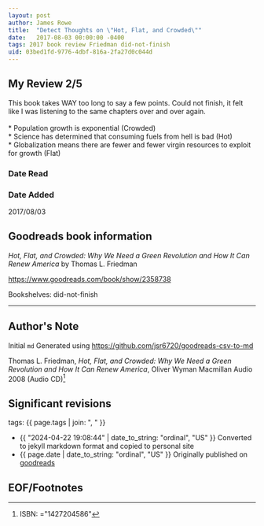 ```yaml
---
layout: post
author: James Rowe
title:  "Detect Thoughts on \"Hot, Flat, and Crowded\""
date:   2017-08-03 00:00:00 -0400
tags: 2017 book review Friedman did-not-finish
uid: 03bed1fd-9776-4dbf-816a-2fa27d0c044d
---
```




## My Review 2/5

This book takes WAY too long to say a few points. Could not finish, it felt like I was listening to the same chapters over and over again.<br/><br/>* Population growth is exponential (Crowded)<br/>* Science has determined that consuming fuels from hell is bad (Hot)<br/>* Globalization means there are fewer and fewer virgin resources to exploit for growth (Flat)

### Date Read


### Date Added
2017/08/03

## Goodreads book information

*Hot, Flat, and Crowded: Why We Need a Green Revolution and How It Can Renew America* by Thomas L. Friedman

https://www.goodreads.com/book/show/2358738

Bookshelves: did-not-finish

---

## Author's Note

Initial `md` Generated using https://github.com/jsr6720/goodreads-csv-to-md

Thomas L. Friedman, *Hot, Flat, and Crowded: Why We Need a Green Revolution and How It Can Renew America*, Oliver Wyman Macmillan Audio 2008 (Audio CD)[^1]

## Significant revisions

tags: {{ page.tags | join: ", " }} <!-- todo move this somewhere -->

- {{ "2024-04-22 19:08:44" | date_to_string: "ordinal", "US" }} Converted to jekyll markdown format and copied to personal site
- {{ page.date | date_to_string: "ordinal", "US" }} Originally published on [goodreads](https://www.goodreads.com)

## EOF/Footnotes

[^1]: ISBN: ="1427204586"